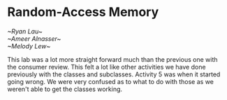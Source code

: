 # Random-Access Memory
*\~Ryan Lau\~*\
*\~Ameer Alnasser\~*\
*\~Melody Lew\~*

This lab was a lot more straight forward much than the previous one with the consumer review.
This felt a lot like other activities we have done previously with the classes and subclasses.
Activity 5 was when it started going wrong. We were very confused as to what to do with those as we weren't able to get the classes working.
